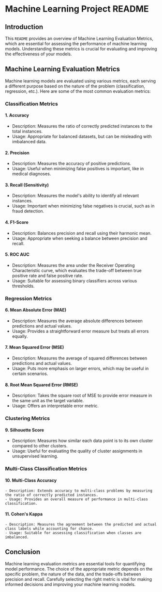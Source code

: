 # Machine Learning Project README

## Introduction

This `README` provides an overview of Machine Learning Evaluation Metrics, which are essential for assessing the performance of machine learning models. Understanding these metrics is crucial for evaluating and improving the effectiveness of your models.

## Machine Learning Evaluation Metrics

Machine learning models are evaluated using various metrics, each serving a different purpose based on the nature of the problem (classification, regression, etc.). Here are some of the most common evaluation metrics:

### Classification Metrics

#### 1. **Accuracy**
   - Description: Measures the ratio of correctly predicted instances to the total instances.
   - Usage: Appropriate for balanced datasets, but can be misleading with imbalanced data.

#### 2. **Precision**
   - Description: Measures the accuracy of positive predictions.
   - Usage: Useful when minimizing false positives is important, like in medical diagnoses.

#### 3. **Recall (Sensitivity)**
   - Description: Measures the model's ability to identify all relevant instances.
   - Usage: Important when minimizing false negatives is crucial, such as in fraud detection.

#### 4. **F1-Score**
   - Description: Balances precision and recall using their harmonic mean.
   - Usage: Appropriate when seeking a balance between precision and recall.

#### 5. **ROC AUC**
   - Description: Measures the area under the Receiver Operating Characteristic curve, which evaluates the trade-off between true positive rate and false positive rate.
   - Usage: Suitable for assessing binary classifiers across various thresholds.

### Regression Metrics

#### 6. **Mean Absolute Error (MAE)**
   - Description: Measures the average absolute differences between predictions and actual values.
   - Usage: Provides a straightforward error measure but treats all errors equally.

#### 7. **Mean Squared Error (MSE)**
   - Description: Measures the average of squared differences between predictions and actual values.
   - Usage: Puts more emphasis on larger errors, which may be useful in certain scenarios.

#### 8. **Root Mean Squared Error (RMSE)**
   - Description: Takes the square root of MSE to provide error measure in the same unit as the target variable.
   - Usage: Offers an interpretable error metric.

### Clustering Metrics

#### 9. **Silhouette Score**
   - Description: Measures how similar each data point is to its own cluster compared to other clusters.
   - Usage: Useful for evaluating the quality of cluster assignments in unsupervised learning.

### Multi-Class Classification Metrics

#### 10. **Multi-Class Accuracy**
    - Description: Extends accuracy to multi-class problems by measuring the ratio of correctly predicted instances.
    - Usage: Provides an overall measure of performance in multi-class classification.

#### 11. **Cohen's Kappa**
    - Description: Measures the agreement between the predicted and actual class labels while accounting for chance.
    - Usage: Suitable for assessing classification when classes are imbalanced.

## Conclusion

Machine learning evaluation metrics are essential tools for quantifying model performance. The choice of the appropriate metric depends on the specific problem, the nature of the data, and the trade-offs between precision and recall. Carefully selecting the right metric is vital for making informed decisions and improving your machine learning models.
